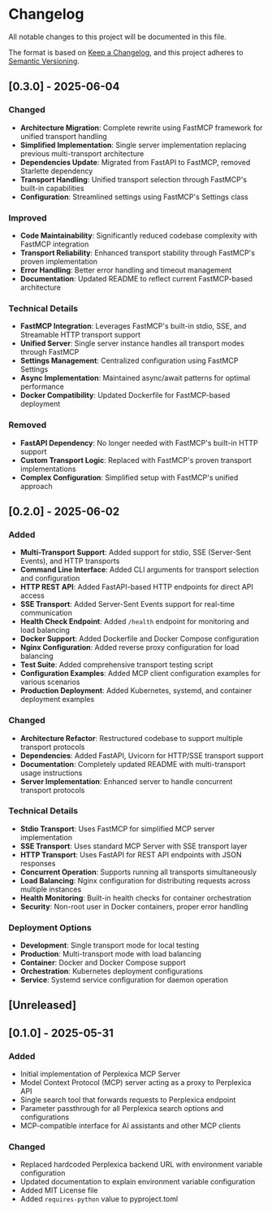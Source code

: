 # Changelog

All notable changes to this project will be documented in this file.

The format is based on [Keep a Changelog](https://keepachangelog.com/en/1.0.0/),
and this project adheres to [Semantic Versioning](https://semver.org/spec/v2.0.0.html).

## [0.3.0] - 2025-06-04

### Changed

- **Architecture Migration**: Complete rewrite using FastMCP framework for unified transport handling
- **Simplified Implementation**: Single server implementation replacing previous multi-transport architecture
- **Dependencies Update**: Migrated from FastAPI to FastMCP, removed Starlette dependency
- **Transport Handling**: Unified transport selection through FastMCP's built-in capabilities
- **Configuration**: Streamlined settings using FastMCP's Settings class

### Improved

- **Code Maintainability**: Significantly reduced codebase complexity with FastMCP integration
- **Transport Reliability**: Enhanced transport stability through FastMCP's proven implementation
- **Error Handling**: Better error handling and timeout management
- **Documentation**: Updated README to reflect current FastMCP-based architecture

### Technical Details

- **FastMCP Integration**: Leverages FastMCP's built-in stdio, SSE, and Streamable HTTP transport support
- **Unified Server**: Single server instance handles all transport modes through FastMCP
- **Settings Management**: Centralized configuration using FastMCP Settings
- **Async Implementation**: Maintained async/await patterns for optimal performance
- **Docker Compatibility**: Updated Dockerfile for FastMCP-based deployment

### Removed

- **FastAPI Dependency**: No longer needed with FastMCP's built-in HTTP support
- **Custom Transport Logic**: Replaced with FastMCP's proven transport implementations
- **Complex Configuration**: Simplified setup with FastMCP's unified approach

## [0.2.0] - 2025-06-02

### Added

- **Multi-Transport Support**: Added support for stdio, SSE (Server-Sent Events), and HTTP transports
- **Command Line Interface**: Added CLI arguments for transport selection and configuration
- **HTTP REST API**: Added FastAPI-based HTTP endpoints for direct API access
- **SSE Transport**: Added Server-Sent Events support for real-time communication
- **Health Check Endpoint**: Added `/health` endpoint for monitoring and load balancing
- **Docker Support**: Added Dockerfile and Docker Compose configuration
- **Nginx Configuration**: Added reverse proxy configuration for load balancing
- **Test Suite**: Added comprehensive transport testing script
- **Configuration Examples**: Added MCP client configuration examples for various scenarios
- **Production Deployment**: Added Kubernetes, systemd, and container deployment examples

### Changed

- **Architecture Refactor**: Restructured codebase to support multiple transport protocols
- **Dependencies**: Added FastAPI, Uvicorn for HTTP/SSE transport support
- **Documentation**: Completely updated README with multi-transport usage instructions
- **Server Implementation**: Enhanced server to handle concurrent transport protocols

### Technical Details

- **Stdio Transport**: Uses FastMCP for simplified MCP server implementation
- **SSE Transport**: Uses standard MCP Server with SSE transport layer
- **HTTP Transport**: Uses FastAPI for REST API endpoints with JSON responses
- **Concurrent Operation**: Supports running all transports simultaneously
- **Load Balancing**: Nginx configuration for distributing requests across multiple instances
- **Health Monitoring**: Built-in health checks for container orchestration
- **Security**: Non-root user in Docker containers, proper error handling

### Deployment Options

- **Development**: Single transport mode for local testing
- **Production**: Multi-transport mode with load balancing
- **Container**: Docker and Docker Compose support
- **Orchestration**: Kubernetes deployment configurations
- **Service**: Systemd service configuration for daemon operation

## [Unreleased]

## [0.1.0] - 2025-05-31

### Added

- Initial implementation of Perplexica MCP Server
- Model Context Protocol (MCP) server acting as a proxy to Perplexica API
- Single search tool that forwards requests to Perplexica endpoint
- Parameter passthrough for all Perplexica search options and configurations
- MCP-compatible interface for AI assistants and other MCP clients

### Changed

- Replaced hardcoded Perplexica backend URL with environment variable configuration
- Updated documentation to explain environment variable configuration
- Added MIT License file
- Added `requires-python` value to pyproject.toml
